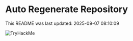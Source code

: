# Auto Regenerate Repository

This README was last updated: 2025-09-07 08:10:09

 ![TryHackMe](https://tryhackme.com/badge/533634)